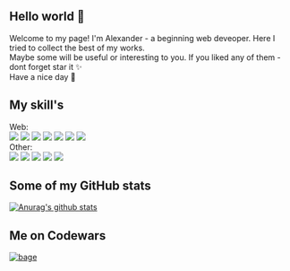 ## Hello world :wave:
Welcome to my page! I'm Alexander - a beginning web deveoper. Here I tried to collect the best of my works.   
Maybe some will be useful or interesting to you. If you liked any of them - dont forget star it :sparkles:  
Have a nice day :eyes:   
## My skill's
Web:  
![](https://img.shields.io/badge/Html-Code-informational?style=flat-square&logo=html5&logoColor=white&color=yellow)
![](https://img.shields.io/badge/Css-Code-informational?style=flat-square&logo=css3&logoColor=white&color=yellow)
![](https://img.shields.io/badge/JS-Code-informational?style=flat-square&logo=JavaScript&logoColor=white&color=yellow)
![](https://img.shields.io/badge/PHP-Code-informational?style=flat-square&logo=PHP&logoColor=white&color=yellow)
![](https://img.shields.io/badge/Pug-Code-informational?style=flat-square&logoColor=white&color=yellow)
![](https://img.shields.io/badge/SCSS-Code-informational?style=flat-square&logo=Sass&logoColor=white&color=yellow) 
![](https://img.shields.io/badge/WordPress-CMS-informational?style=flat-square&logo=WordPress&logoColor=white&color=yellow)  
Other:  
![](https://img.shields.io/badge/Linux-OS-informational?style=flat-square&logo=Linux&logoColor=white&color=yellow)
![](https://img.shields.io/badge/C-Code-informational?style=flat-square&logo=C&logoColor=white&color=yellow)
![](https://img.shields.io/badge/C++-Code-informational?style=flat-square&logo=C++&logoColor=white&color=yellow)
![](https://img.shields.io/badge/CMake-Tool-informational?style=flat-square&logo=CMake&logoColor=white&color=yellow)
![](https://img.shields.io/badge/TravisCI-Tool-informational?style=flat-square&logo=Travis-CI&logoColor=white&color=yellow)  
## Some of my GitHub stats
[![Anurag's github stats](https://github-readme-stats.vercel.app/api?username=morozov312&show_icons=true&theme=gruvbox)](https://github.com/anuraghazra/github-readme-stats)
## Me on Codewars
<a href="https://www.codewars.com/users/morozov312"><img src="https://www.codewars.com/users/morozov312/badges/large" alt="bage"></a>
